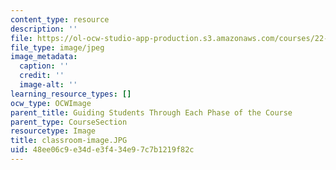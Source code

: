 ```yaml
---
content_type: resource
description: ''
file: https://ol-ocw-studio-app-production.s3.amazonaws.com/courses/22-033-nuclear-systems-design-project-fall-2011/48ee06c9e34de3f434e97c7b1219f82c_classroom-image.JPG
file_type: image/jpeg
image_metadata:
  caption: ''
  credit: ''
  image-alt: ''
learning_resource_types: []
ocw_type: OCWImage
parent_title: Guiding Students Through Each Phase of the Course
parent_type: CourseSection
resourcetype: Image
title: classroom-image.JPG
uid: 48ee06c9-e34d-e3f4-34e9-7c7b1219f82c
---
```

